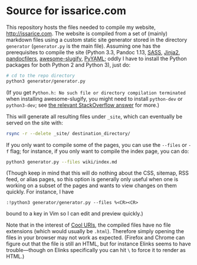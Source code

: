 # Source for issarice.com

This repository hosts the files needed to compile my website,
<http://issarice.com>.  The website is compiled from a set of (mainly)
markdown files using a custom static site generator stored in the
directory `generator` (`generator.py` is the main file).  Assuming one
has the prerequisites to compile the site (Python 3.3, Pandoc 1.13,
[SASS], [Jinja2], [pandocfilers], [awesome-slugify], [PyYAML]; oddly I
have to install the Python packages for both Python 2 and Python 3),
just do:

```bash
# cd to the repo directory
python3 generator/generator.py
```

[SASS]: http://sass-lang.com/
[Jinja2]: http://jinja.pocoo.org/
[pandocfilers]: https://github.com/jgm/pandocfilters/
[awesome-slugify]: https://github.com/dimka665/awesome-slugify
[PyYAML]: http://pyyaml.org/wiki/PyYAML

(If you get `Python.h: No such file or directory compilation terminated`
when installing awesome-slugify, you might need to install `python-dev`
or `python3-dev`; see [the relevant StackOverflow answer] for more.)

[the relevant StackOverflow answer]: http://stackoverflow.com/questions/21530577/fatal-error-python-h-no-such-file-or-directory

This will generate all resulting files under `_site`, which can
eventually be served on the site with:

```bash
rsync -r --delete _site/ destination_directory/
```

If you only want to compile some of the pages, you can use the `--files`
or `-f` flag; for instance, if you only want to compile the index page,
you can do:

```bash
python3 generator.py --files wiki/index.md
```

(Though keep in mind that this will do nothing about the CSS, sitemap,
RSS feed, or alias pages, so this option is generally only useful when
one is working on a subset of the pages and wants to view changes on
them quickly.  For instance, I have

```vim
:!python3 generator/generator.py --files %<CR><CR>
```

bound to a key in Vim so I can edit and preview
quickly.)

Note that in the interest of [Cool URIs], the compiled files have no
file extensions (which would usually be `.html`).  Therefore simply
opening the files in your browser may not work as expected.  (Firefox
and Chrome can figure out that the file is still an HTML, but for
instance Elinks seems to have trouble—though on Elinks specifically you
can hit `\` to force it to render as HTML.)

[Cool URIs]: http://www.w3.org/TR/cooluris/
